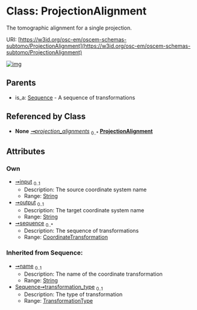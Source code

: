 
# Class: ProjectionAlignment

The tomographic alignment for a single projection.

URI: [https://w3id.org/osc-em/oscem-schemas-subtomo/ProjectionAlignment](https://w3id.org/osc-em/oscem-schemas-subtomo/ProjectionAlignment)


[![img](https://yuml.me/diagram/nofunky;dir:TB/class/[Sequence],[CoordinateTransformation]<sequence%200..*-++[ProjectionAlignment&#124;input:string%20%3F;output:string%20%3F;transformation_type(i):TransformationType%20%3F;name(i):string%20%3F],[Alignment]++-%20projection_alignments%200..*>[ProjectionAlignment],[Sequence]^-[ProjectionAlignment],[CoordinateTransformation],[Alignment])](https://yuml.me/diagram/nofunky;dir:TB/class/[Sequence],[CoordinateTransformation]<sequence%200..*-++[ProjectionAlignment&#124;input:string%20%3F;output:string%20%3F;transformation_type(i):TransformationType%20%3F;name(i):string%20%3F],[Alignment]++-%20projection_alignments%200..*>[ProjectionAlignment],[Sequence]^-[ProjectionAlignment],[CoordinateTransformation],[Alignment])

## Parents

 *  is_a: [Sequence](Sequence.md) - A sequence of transformations

## Referenced by Class

 *  **None** *[➞projection_alignments](alignment__projection_alignments.md)*  <sub>0..\*</sub>  **[ProjectionAlignment](ProjectionAlignment.md)**

## Attributes


### Own

 * [➞input](projectionAlignment__input.md)  <sub>0..1</sub>
     * Description: The source coordinate system name
     * Range: [String](types/String.md)
 * [➞output](projectionAlignment__output.md)  <sub>0..1</sub>
     * Description: The target coordinate system name
     * Range: [String](types/String.md)
 * [➞sequence](projectionAlignment__sequence.md)  <sub>0..\*</sub>
     * Description: The sequence of transformations
     * Range: [CoordinateTransformation](CoordinateTransformation.md)

### Inherited from Sequence:

 * [➞name](coordinateTransformation__name.md)  <sub>0..1</sub>
     * Description: The name of the coordinate transformation
     * Range: [String](types/String.md)
 * [Sequence➞transformation_type](Sequence_transformation_type.md)  <sub>0..1</sub>
     * Description: The type of transformation
     * Range: [TransformationType](TransformationType.md)
